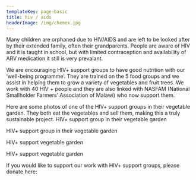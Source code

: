 ```yaml
---
templateKey: page-basic
title: hiv / aids
headerImage: /img/chemex.jpg
---
```

Many children are orphaned due to HIV/AIDS and are left to be looked after by their extended family, often their grandparents. People are aware of HIV and it is taught in school, but with limited contraception and availability of ARV medication it still is very prevalant.

We are encouraging HIV+ support groups to have good nutrition with our ‘well-being programme’. They are trained on the 5 food groups and we assist in helping them to grow a variety of vegetables and fruit trees. We work with 40 HIV + people and they are also linked with NASFAM (National Smallholder Farmers’ Association of Malawi) who now support them.

Here are some photos of one of the HIV+ support groups in their vegetable garden.  They both eat the vegetables and sell them, making this a truly sustainable project.
HIV+ support group in their vegetable garden

HIV+ support group in their vegetable garden

 
HIV+ support vegetable garden

HIV+ support vegetable garden

If you would like to support our work with HIV+ support groups, please donate here: